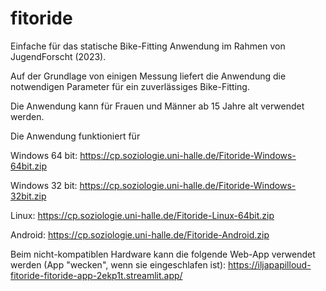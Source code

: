 # fitoride
Einfache für das statische Bike-Fitting Anwendung im Rahmen von JugendForscht (2023). 

Auf der Grundlage von einigen Messung liefert die Anwendung die notwendigen Parameter für ein zuverlässiges Bike-Fitting.

Die Anwendung kann für Frauen und Männer ab 15 Jahre alt verwendet werden. 

Die Anwendung funktioniert für 

Windows 64 bit: https://cp.soziologie.uni-halle.de/Fitoride-Windows-64bit.zip 

Windows 32 bit: https://cp.soziologie.uni-halle.de/Fitoride-Windows-32bit.zip

Linux: https://cp.soziologie.uni-halle.de/Fitoride-Linux-64bit.zip 

Android: https://cp.soziologie.uni-halle.de/Fitoride-Android.zip 

Beim nicht-kompatiblen Hardware kann die folgende Web-App verwendet werden (App "wecken", wenn sie eingeschlafen ist): https://iljapapilloud-fitoride-fitoride-app-2ekp1t.streamlit.app/
